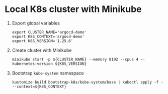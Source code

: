 # Local K8s cluster with Minikube

1. Export global variables

    ```
    export CLUSTER_NAME='argocd-demo'
    export K8S_CONTEXT='argocd-demo'
    export K8S_VERSION='1.25.6'
    ```

2. Create cluster with Minikube

    ```
    minikube start -p ${CLUSTER_NAME} --memory 8192 --cpus 4 --kubernetes-version ${K8S_VERSION}
    ```

3. Bootstrap `kube-system` namespace

    ```
    kustomize build bootstrap-k8s/kube-system/base | kubectl apply -f - --context=${K8S_CONTEXT}
    ```
